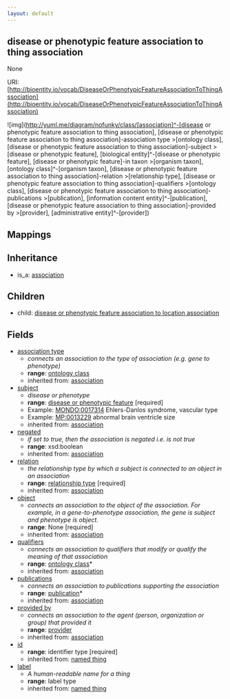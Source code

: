 ```yaml
---
layout: default
---
```


## disease or phenotypic feature association to thing association


None

URI: [http://bioentity.io/vocab/DiseaseOrPhenotypicFeatureAssociationToThingAssociation](http://bioentity.io/vocab/DiseaseOrPhenotypicFeatureAssociationToThingAssociation)


![img](http://yuml.me/diagram/nofunky/class/[association]^-[disease or phenotypic feature association to thing association], [disease or phenotypic feature association to thing association]-association type >[ontology class], [disease or phenotypic feature association to thing association]-subject >[disease or phenotypic feature], [biological entity]^-[disease or phenotypic feature], [disease or phenotypic feature]-in taxon >[organism taxon], [ontology class]^-[organism taxon], [disease or phenotypic feature association to thing association]-relation >[relationship type], [disease or phenotypic feature association to thing association]-qualifiers >[ontology class], [disease or phenotypic feature association to thing association]-publications >[publication], [information content entity]^-[publication], [disease or phenotypic feature association to thing association]-provided by >[provider], [administrative entity]^-[provider])
## Mappings


## Inheritance

 *  is_a: [association](Association.html)

## Children

 *  child: [disease or phenotypic feature association to location association](DiseaseOrPhenotypicFeatureAssociationToLocationAssociation.html)


## Fields

 * [association type](association_type.html)
    * _connects an association to the type of association (e.g. gene to phenotype)_
    * __range__: [ontology class](OntologyClass.html)
    * inherited from: [association](Association.html)
 * [subject](subject.html)
    * _disease or phenotype_
    * __range__: [disease or phenotypic feature](DiseaseOrPhenotypicFeature.html) [required]
    * Example: [MONDO:0017314](http://purl.obolibrary.org/obo/MONDO_0017314) Ehlers-Danlos syndrome, vascular type
    * Example: [MP:0013229](http://purl.obolibrary.org/obo/MP_0013229) abnormal brain ventricle size
    * inherited from: [association](Association.html)
 * [negated](negated.html)
    * _if set to true, then the association is negated i.e. is not true_
    * __range__: xsd:boolean
    * inherited from: [association](Association.html)
 * [relation](relation.html)
    * _the relationship type by which a subject is connected to an object in an association_
    * __range__: [relationship type](RelationshipType.html) [required]
    * inherited from: [association](Association.html)
 * [object](object.html)
    * _connects an association to the object of the association. For example, in a gene-to-phenotype association, the gene is subject and phenotype is object._
    * __range__: None [required]
    * inherited from: [association](Association.html)
 * [qualifiers](qualifiers.html)
    * _connects an association to qualifiers that modify or qualify the meaning of that association_
    * __range__: [ontology class](OntologyClass.html)*
    * inherited from: [association](Association.html)
 * [publications](publications.html)
    * _connects an association to publications supporting the association_
    * __range__: [publication](Publication.html)*
    * inherited from: [association](Association.html)
 * [provided by](provided_by.html)
    * _connects an association to the agent (person, organization or group) that provided it_
    * __range__: [provider](Provider.html)
    * inherited from: [association](Association.html)
 * [id](id.html)
    * __range__: identifier type [required]
    * inherited from: [named thing](NamedThing.html)
 * [label](label.html)
    * _A human-readable name for a thing_
    * __range__: label type
    * inherited from: [named thing](NamedThing.html)
